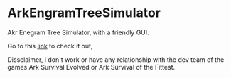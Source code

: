 # ArkEngramTreeSimulator
Akr Enegram Tree Simulator, with a friendly GUI.

Go to this [link] to check it out, 

Dissclaimer, i don't work or have any relationship with the dev team of the games Ark Survival Evolved or Ark Survival of the Fittest.


[link]: <http://xhuy.github.io/ArkEngramTreeSimulator/>
